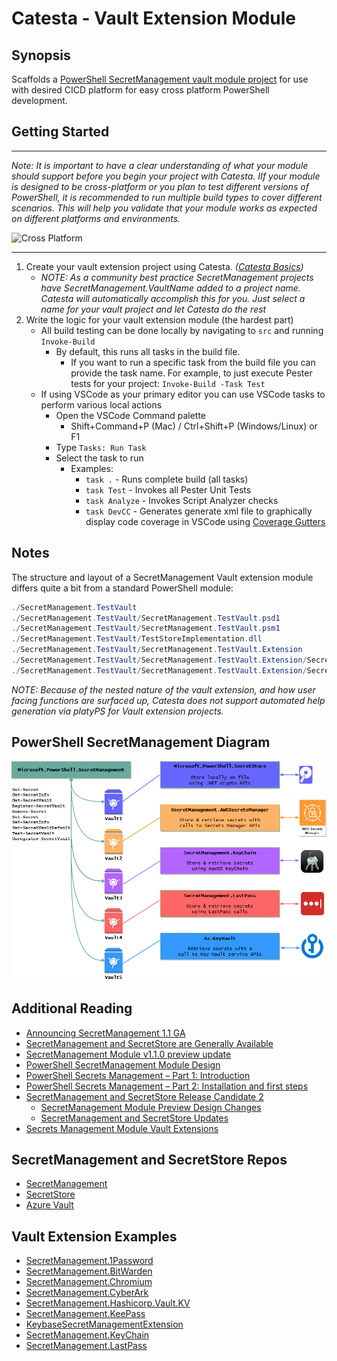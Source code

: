 # Catesta - Vault Extension Module

## Synopsis

Scaffolds a [PowerShell SecretManagement vault module project](https://github.com/PowerShell/SecretManagement) for use with desired CICD platform for easy cross platform PowerShell development.

## Getting Started

-------------------

*Note: It is important to have a clear understanding of what your module should support before you begin your project with Catesta. IIf your module is designed to be cross-platform or you plan to test different versions of PowerShell, it is recommended to run multiple build types to cover different scenarios. This will help you validate that your module works as expected on different platforms and environments.*

![Cross Platform](https://img.shields.io/badge/Builds-Windows%20PowerShell%20%7C%20Windows%20pwsh%20%7C%20Linux%20%7C%20MacOS-lightgrey)

-------------------

1. Create your vault extension project using Catesta. *([Catesta Basics](../Catesta-Basics.md))*
    * *NOTE: As a community best practice SecretManagement projects have SecretManagement.VaultName added to a project name. Catesta will automatically accomplish this for you. Just select a name for your vault project and let Catesta do the rest*
1. Write the logic for your vault extension module (the hardest part)
    * All build testing can be done locally by navigating to `src` and running `Invoke-Build`
        * By default, this runs all tasks in the build file.
            * If you want to run a specific task from the build file you can provide the task name. For example, to just execute Pester tests for your project: `Invoke-Build -Task Test`
    * If using VSCode as your primary editor you can use VSCode tasks to perform various local actions
        * Open the VSCode Command palette
            * Shift+Command+P (Mac) / Ctrl+Shift+P (Windows/Linux) or F1
        * Type `Tasks: Run Task`
        * Select the task to run
            * Examples:
                * `task .` - Runs complete build (all tasks)
                * `task Test` - Invokes all Pester Unit Tests
                * `task Analyze` - Invokes Script Analyzer checks
                * `task DevCC` - Generates generate xml file to graphically display code coverage in VSCode using [Coverage Gutters](https://marketplace.visualstudio.com/items?itemName=ryanluker.vscode-coverage-gutters)

## Notes

The structure and layout of a SecretManagement Vault extension module differs quite a bit from a standard PowerShell module:

```powershell
./SecretManagement.TestVault
./SecretManagement.TestVault/SecretManagement.TestVault.psd1
./SecretManagement.TestVault/SecretManagement.TestVault.psm1
./SecretManagement.TestVault/TestStoreImplementation.dll
./SecretManagement.TestVault/SecretManagement.TestVault.Extension
./SecretManagement.TestVault/SecretManagement.TestVault.Extension/SecretManagement.TestVault.Extension.psd1
./SecretManagement.TestVault/SecretManagement.TestVault.Extension/SecretManagement.TestVault.Extension.psm1
```

*NOTE: Because of the nested nature of the vault extension, and how user facing functions are surfaced up, Catesta does not support automated help generation via platyPS for Vault extension projects.*

## PowerShell SecretManagement Diagram

![PowerShell SecretManagement Diagram](assets/powershell_secretmanagement_diagram.png)

## Additional Reading

* [Announcing SecretManagement 1.1 GA](https://devblogs.microsoft.com/powershell/announcing-secretmanagement-1-1-ga/)
* [SecretManagement and SecretStore are Generally Available](https://devblogs.microsoft.com/powershell/secretmanagement-and-secretstore-are-generally-available/)
* [SecretManagement Module v1.1.0 preview update](https://devblogs.microsoft.com/powershell/secretmanagement-module-v1-1-0-preview-update/)
* [PowerShell SecretManagement Module Design](https://github.com/PowerShell/SecretManagement/blob/main/Docs/DesignDoc.md)
* [PowerShell Secrets Management – Part 1: Introduction](https://www.powershell.co.at/powershell-secrets-management-part-1-introduction/)
* [PowerShell Secrets Management – Part 2: Installation and first steps](https://www.powershell.co.at/powershell-secrets-management-part-2-installation-and-first-steps/)
* [SecretManagement and SecretStore Release Candidate 2](https://devblogs.microsoft.com/powershell/secretmanagement-and-secretstore-release-candidate-2/)
    * [SecretManagement Module Preview Design Changes](https://devblogs.microsoft.com/powershell/secretmanagement-module-preview-design-changes/)
    * [SecretManagement and SecretStore Updates](https://devblogs.microsoft.com/powershell/secretmanagement-and-secretstore-updates-2/)
* [Secrets Management Module Vault Extensions](https://devblogs.microsoft.com/powershell/secrets-management-module-vault-extensions/)

## SecretManagement and SecretStore Repos

* [SecretManagement](https://github.com/PowerShell/SecretManagement)
* [SecretStore](https://github.com/PowerShell/SecretStore)
* [Azure Vault](https://github.com/PowerShell/SecretManagement/blob/main/ExtensionModules/AKVaultScript/AKVaultScript.Extension/AKVaultScript.Extension.psm1)

## Vault Extension Examples

* [SecretManagement.1Password](https://github.com/cdhunt/SecretManagement.1Password)
* [SecretManagement.BitWarden](https://github.com/Gaspack/SecretManagement.BitWarden)
* [SecretManagement.Chromium](https://github.com/JustinGrote/SecretManagement.Chromium)
* [SecretManagement.CyberArk](https://github.com/aaearon/SecretManagement.CyberArk)
* [SecretManagement.Hashicorp.Vault.KV](https://github.com/joshcorr/SecretManagement.Hashicorp.Vault.KV)
* [SecretManagement.KeePass](https://github.com/JustinGrote/SecretManagement.KeePass)
* [KeybaseSecretManagementExtension](https://github.com/tiksn/KeybaseSecretManagementExtension)
* [SecretManagement.KeyChain](https://github.com/SteveL-MSFT/SecretManagement.KeyChain)
* [SecretManagement.LastPass](https://github.com/TylerLeonhardt/SecretManagement.LastPass)
